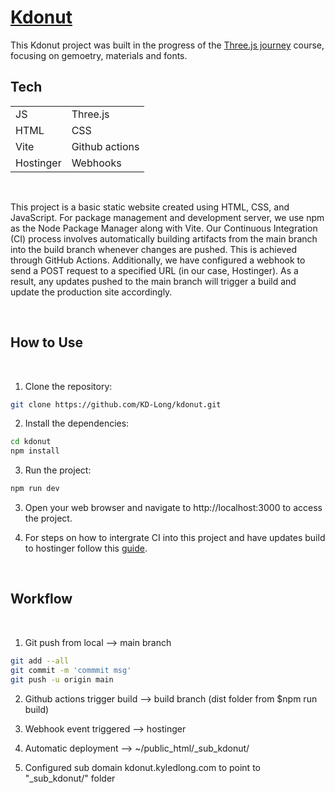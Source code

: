 # [Kdonut](https://kdonut.kyledlong.com)

This Kdonut project was built in the progress of the [Three.js journey](https://threejs-journey.com) course, focusing on gemoetry, materials and fonts.
<br>

## Tech

|                |               |
| -------------- | ------------- |
| JS             | Three.js      |
| HTML           | CSS           |
| Vite           | Github actions|
| Hostinger      | Webhooks      |



<br>

This project is a basic static website created using HTML, CSS, and JavaScript. For package management and development server, we use npm as the Node Package Manager along with Vite. Our Continuous Integration (CI) process involves automatically building artifacts from the main branch into the build branch whenever changes are pushed. This is achieved through GitHub Actions. Additionally, we have configured a webhook to send a POST request to a specified URL (in our case, Hostinger). As a result, any updates pushed to the main branch will trigger a build and update the production site accordingly.

<br>

## How to Use
<br>

1. Clone the repository:

```bash
git clone https://github.com/KD-Long/kdonut.git
```

2. Install the dependencies:

```bash
cd kdonut
npm install
```

3. Run the project:

```bash
npm run dev
```

3. Open your web browser and navigate to http://localhost:3000 to access the project.

4. For steps on how to intergrate CI into this project and have updates build to hostinger follow this [guide](https://dev.to/mwoodson11/create-deployment-pipeline-for-react-app-on-hostinger-5bc9).

<br>

## Workflow 

<br>

1. Git push from local --> main branch
```bash
git add --all
git commit -m 'commmit msg'
git push -u origin main
```

2. Github actions trigger build --> build branch (dist folder from $npm run build)

3. Webhook event triggered --> hostinger

4. Automatic deployment --> ~/public_html/_sub_kdonut/

5. Configured sub domain kdonut.kyledlong.com to point to "_sub_kdonut/" folder